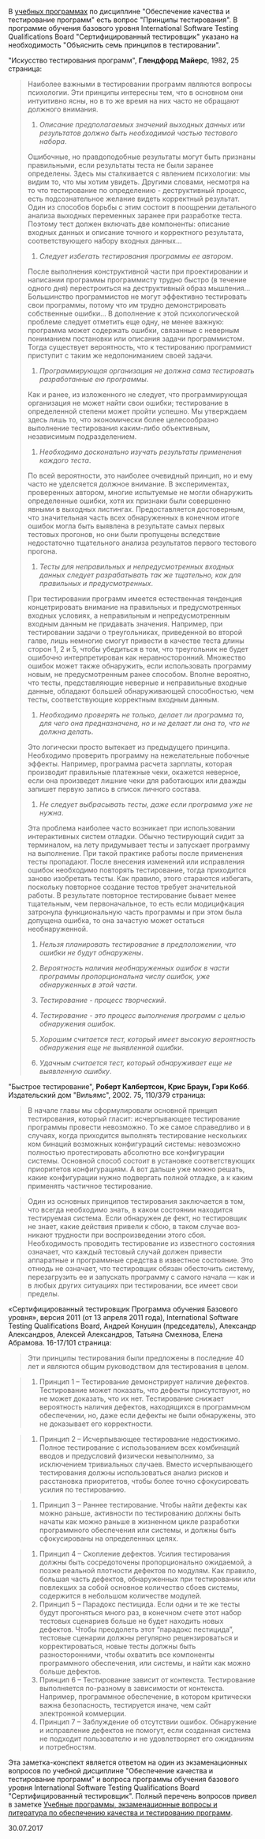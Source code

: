 В [учебных программах](/2016-08-14-learning-programs.md) по дисциплине "Обеспечение качества и тестирование программ" есть вопрос "Принципы тестирования". В программе обучения базового уровня International Software Testing Qualifications Board "Сертифицированный тестировщик" указано на необходимость "Объяснить семь принципов в тестировании".

"Искусство тестирования программ", **Глендфорд Майерс**, 1982, 25 страница:
> Наиболее важными в тестировании программ являются вопросы психологии. Эти принципы интересны тем, что в основном они интуитивно ясны, но в то же время на них часто не обращают должного внимания.
>
> 1. _Описание предполагаемых значений выходных данных или результатов должно быть необходимой частью тестового набора_.
>
>  Ошибочные, но правдоподобные результаты могут быть признаны правильными, если результаты теста не были заранее определены. Здесь мы сталкивается с явлением психологии: мы видим то, что мы хотим увидеть. Другими словами, несмотря на то что тестирование по определению - деструктивный процесс, есть подсознательное желание видеть корректный результат. Один из способов борьбы с этим состоит в поощрении детального анализа выходных переменных заранее при разработке теста. Поэтому тест должен включать две компоненты: описание входных данных и описание точного и корректного результата, соответствующего набору входных данных...
>
> 1. _Следует избегать тестирования программы ее автором_.
>
>  После выполнения конструктивной части при проектировании и написании программы программисту трудно быстро (в течение одного дня) перестроиться на деструктивный образ мышления… Большинство программистов не могут эффективно тестировать свои программы, потому что им трудно демонстрировать собственные ошибки…
 В дополнение к этой психологической проблеме следует отметить еще одну, не менее важную: программа может содержать ошибки, связанные с неверным пониманием постановки или описания задачи программистом. Тогда существует вероятность, что к тестированию программист приступит с таким же недопониманием своей задачи.
>
> 1. _Программирующая организация не должна сама тестировать разработанные ею программы_.
>
>  Как и ранее, из изложенного не следует, что программирующая организация не может найти свои ошибки; тестирование в определенной степени может пройти успешно. Мы утверждаем здесь лишь то, что экономически более целесообразно выполнение тестирования каким-либо объективным, независимым подразделением.
>
> 1. _Необходимо досконально изучать результаты применения каждого теста_.
>
>  По всей вероятности, это наиболее очевидный принцип, но и ему часто не уделсяется должное внимание. В экспериментах, проверенных автором, многие испытуемые не могли обнаружить определенные ошибки, хотя их признаки были совершенно явными в выходных листингах. Предоставляется достоверным, что значительная часть всех обнаруженных в конечном итоге ошибок могла быть выявлена в результате самых первых тестовых прогонов, но они были пропущены вследствие недостаточно тщательного анализа результатов первого тестового прогона.
>
> 1. _Тесты для неправильных и непредусмотренных входных данных следует разрабатывать так же тщательно, как для правильных и предусмотренных_.
>
>  При тестировании программ имеется естественная тенденция концетрировать внимание на правильных и предусмотренных входных условиях, а неправильным и непредусмотренным входным данным не придавать значения. Например, при тестировании задачи о треугольниках, приведенной во второй галве, лишь немногие смогут привести в качестве теста длины сторон 1, 2 и 5, чтобы убедиться в том, что треугольник не будет ошибочно интерпретирован как неравносторонний. Множество ошибок может также обнаружить, если использовать программу новым, не предусмотренным ранее способом. Вполне вероятно, что тесты, представляющие неверные и неправильные входные данные, обладают большей обнаруживающей способностью, чем тесты, соответствующие корректным входным данным.
>
> 1. _Необходимо проверять не только, делает ли программа то, для чего она предназначена, но и не делает ли она то, что не должна делать_.
>
>  Это логически просто вытекает из предыдущего принципа. Необходимо проверить программу на нежелательные побочные эффекты. Например, программа расчета зарплаты, которая производит правильные платежные чеки, окажется неверное, если она произведет лишние чеки для работающих или дважды запишет первую запись в список личного состава.
>
> 1. _Не следует выбрасывать тесты, даже если программа уже не нужна_.
>
>  Эта проблема наиболее часто возникает при использовании интерактивных систем отладки. Обычно тестирующий сидит за терминалом, на лету придумывает тесты и запускает программу на выполнение. При такой практике работы после применения тесты пропадают. После внесения изменений или исправления ошибок необходимо повторять тестирование, тогда приходится заново изобретать тесты. Как правило, этого стараются избегать, поскольку повторное создание тестов требует значительной работы. В результате повторное тестирование бывает менее тщательным, чем первоначальное, то есть если модицифкация затронула функциональную часть программы и при этом была допущена ошибка, то она зачастую может остаться необнаруженной.
>
> 1. _Нельзя планировать тестирование в предположении, что ошибки не будут обнаружены_.
>
> 1. _Вероятность наличия необнаруженных ошибок в части программы пропорциональна числу ошибок, уже обнаруженных в этой части_.
>
> 1. _Тестирование - процесс творческий_.
>
> 1. _Тестирование - это процесс выполнения программ с целью обнаружения ошибок_.
>
> 1. _Хорошим считается тест, который имеет высокую вероятность обнаружения еще не выявленной ошибки_.
>
> 1. _Удачным считается тест, который обнаруживает еще не выявленную ошибку_.

"Быстрое тестирование", **Роберт Калбертсон, Крис Браун, Гэри Кобб**. Издательский дом "Вильямс", 2002. 75, 110/379 страница:

> В начале главы мы сформулировали основной принцип тестирования, который гласит: исчерпывающее тестирование программы провести невозможно. То же самое справедливо и в случаях, когда приходится выполнять тестирование нескольких ком­ бинаций возможных конфигураций системы: невозможно полностью протестировать абсолютно все конфигурации системы. Основной способ состоит в установке соответствующих приоритетов конфигурациям. А вот дальше уже можно решать, какие конфигурации нужно подвергать полной отладке, а к каким применять частичное тестирование.

> Один из основных принципов тестирования заключается в том, что всегда необхо­димо знать, в каком состоянии находится тестируемая система. Если обнаружен де­ фект, но тестировщик не знает, какие действия привели к сбою, в таком случае воз­никают трудности при воспроизведении этого сбоя. Необходимость проводить тес­тирование из известного состояния означает, что каждый тестовый случай должен привести аппаратные и программные средства в известное состояние. Это отнюдь не означает, что тестировщик обязан обесточить систему, перезагрузить ее и запускать программу с самого начала — как и в любых других ситуациях при тестировании, все имеет свои пределы.

«Сертифицированный тестировщик Программа обучения Базового уровня», версия 2011 (от 13 апреля 2011 года), International Software Testing Qualifications Board, Андрей Конушин (председатель), Александр Александров, Алексей Александров, Татьяна Смехнова, Елена Абрамова. 16-17/101 страница:

> Эти принципы тестирования были предложены в последние 40 лет и являются общим руководством для тестирования в целом.

> 1. Принцип 1 – Тестирование демонстрирует наличие дефектов. Тестирование может показать, что дефекты присутствуют, но не может доказать, что их нет. Тестирование снижает вероятность наличия дефектов, находящихся в программном обеспечении, но, даже если дефекты не были обнаружены, это не доказывает его корректности.

> 1. Принцип 2 – Исчерпывающее тестирование недостижимо. Полное тестирование с использованием всех комбинаций вводов и предусловий физически невыполнимо, за исключением тривиальных случаев. Вместо исчерпывающего тестирования должны использоваться анализ рисков и расстановка приоритетов, чтобы более точно сфокусировать усилия по тестированию.

> 1. Принцип 3 – Раннее тестирование. Чтобы найти дефекты как можно раньше, активности по тестированию должны быть начаты как можно раньше в жизненном цикле разработки программного обеспечения или системы, и должны быть сфокусированы на определенных целях.

> 1. Принцип 4 – Скопление дефектов. Усилия тестирования должны быть сосредоточены пропорционально ожидаемой, а позже реальной плотности дефектов по модулям. Как правило, большая часть дефектов, обнаруженных при тестировании или повлекших за собой основное количество сбоев системы, содержится в небольшом количестве модулей.
> 1. Принцип 5 – Парадокс пестицида. Если одни и те же тесты будут прогоняться много раз, в конечном счете этот набор тестовых сценариев больше не будет находить новых дефектов. Чтобы преодолеть этот “парадокс пестицида”, тестовые сценарии должны регулярно рецензироваться и корректироваться, новые тесты должны быть разносторонними, чтобы охватить все компоненты программного обеспечения, или системы, и найти как можно больше дефектов.
> 1. Принцип 6 – Тестирование зависит от контекста. Тестирование выполняется по-разному в зависимости от контекста. Например, программное обеспечение, в котором критически важна безопасность, тестируется иначе, чем сайт электронной коммерции.
> 1. Принцип 7 – Заблуждение об отсутствии ошибок. Обнаружение и исправление дефектов не помогут, если созданная система не подходит пользователю и не удовлетворяет его ожиданиям и потребностям.

Эта заметка-конспект является ответом на один из экзаменационных вопросов по учебной дисциплине "Обеспечение качества и тестирование программ" и вопроса программы обучения базового уровня International Software Testing Qualifications Board "Сертифицированный тестировщик". Полный перечень вопросов привел в заметке [Учебные программы, экзаменационные вопросы и литература по обеспечению качества и тестированию программ](http://almeln.ru/all/questions-of-software-testing/).

30.07.2017
